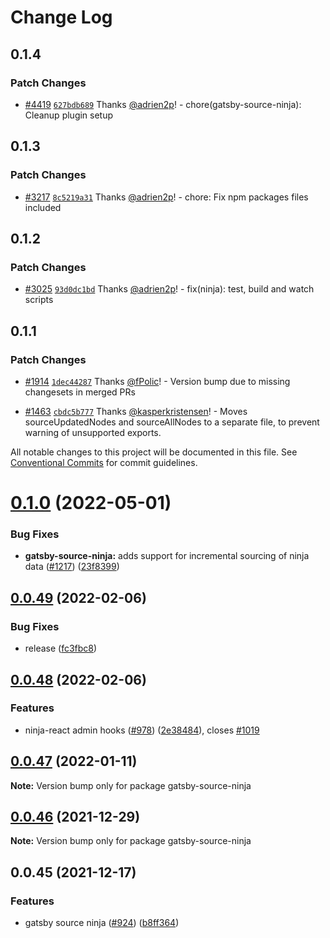 # Change Log

## 0.1.4

### Patch Changes

- [#4419](https://github.com/ninjajs/ninja/pull/4419) [`627bdb689`](https://github.com/ninjajs/ninja/commit/627bdb689f26282ba49a185bfc5182a7c1e734dd) Thanks [@adrien2p](https://github.com/adrien2p)! - chore(gatsby-source-ninja): Cleanup plugin setup

## 0.1.3

### Patch Changes

- [#3217](https://github.com/ninjajs/ninja/pull/3217) [`8c5219a31`](https://github.com/ninjajs/ninja/commit/8c5219a31ef76ee571fbce84d7d57a63abe56eb0) Thanks [@adrien2p](https://github.com/adrien2p)! - chore: Fix npm packages files included

## 0.1.2

### Patch Changes

- [#3025](https://github.com/ninjajs/ninja/pull/3025) [`93d0dc1bd`](https://github.com/ninjajs/ninja/commit/93d0dc1bdcb54cf6e87428a7bb9b0dac196b4de2) Thanks [@adrien2p](https://github.com/adrien2p)! - fix(ninja): test, build and watch scripts

## 0.1.1

### Patch Changes

- [#1914](https://github.com/ninjajs/ninja/pull/1914) [`1dec44287`](https://github.com/ninjajs/ninja/commit/1dec44287df5ac69b4c5769b59f9ebef58d3da68) Thanks [@fPolic](https://github.com/fPolic)! - Version bump due to missing changesets in merged PRs

* [#1463](https://github.com/ninjajs/ninja/pull/1463) [`cbdc5b777`](https://github.com/ninjajs/ninja/commit/cbdc5b7774c76f4e95f8aa1367652acd74eb9b6b) Thanks [@kasperkristensen](https://github.com/kasperkristensen)! - Moves sourceUpdatedNodes and sourceAllNodes to a separate file, to prevent warning of unsupported exports.

All notable changes to this project will be documented in this file.
See [Conventional Commits](https://conventionalcommits.org) for commit guidelines.

# [0.1.0](https://github.com/ninjajs/ninja/compare/gatsby-source-ninja@0.0.49...gatsby-source-ninja@0.1.0) (2022-05-01)

### Bug Fixes

- **gatsby-source-ninja:** adds support for incremental sourcing of ninja data ([#1217](https://github.com/ninjajs/ninja/issues/1217)) ([23f8399](https://github.com/ninjajs/ninja/commit/23f8399c16e3f3c7a01a6846b2b96750dde55a60))

## [0.0.49](https://github.com/ninjajs/ninja/compare/gatsby-source-ninja@0.0.48...gatsby-source-ninja@0.0.49) (2022-02-06)

### Bug Fixes

- release ([fc3fbc8](https://github.com/ninjajs/ninja/commit/fc3fbc897fad5c8a5d3eea828ac7277fba9d70af))

## [0.0.48](https://github.com/ninjajs/ninja/compare/gatsby-source-ninja@0.0.47...gatsby-source-ninja@0.0.48) (2022-02-06)

### Features

- ninja-react admin hooks ([#978](https://github.com/ninjajs/ninja/issues/978)) ([2e38484](https://github.com/ninjajs/ninja/commit/2e384842d5b2e9742a86b96f28a8f00357795b86)), closes [#1019](https://github.com/ninjajs/ninja/issues/1019)

## [0.0.47](https://github.com/ninjajs/ninja/compare/gatsby-source-ninja@0.0.46...gatsby-source-ninja@0.0.47) (2022-01-11)

**Note:** Version bump only for package gatsby-source-ninja

## [0.0.46](https://github.com/ninjajs/ninja/compare/gatsby-source-ninja@0.0.45...gatsby-source-ninja@0.0.46) (2021-12-29)

**Note:** Version bump only for package gatsby-source-ninja

## 0.0.45 (2021-12-17)

### Features

- gatsby source ninja ([#924](https://github.com/ninjajs/ninja/issues/924)) ([b8ff364](https://github.com/ninjajs/ninja/commit/b8ff364276bf143f061a7c85e309dcd3ebfe4185))
